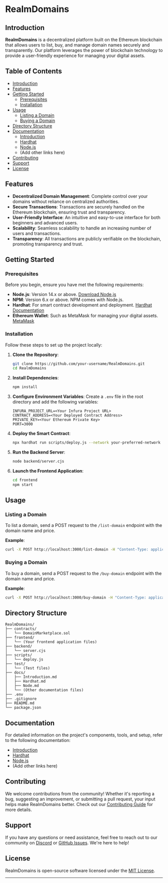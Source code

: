 # RealmDomains
 
## Introduction

**RealmDomains** is a decentralized platform built on the Ethereum blockchain that allows users to list, buy, and manage domain names securely and transparently. Our platform leverages the power of blockchain technology to provide a user-friendly experience for managing your digital assets.

## Table of Contents

- [Introduction](#introduction)
- [Features](#features)
- [Getting Started](#getting-started)
  - [Prerequisites](#prerequisites)
  - [Installation](#installation)
- [Usage](#usage)
  - [Listing a Domain](#listing-a-domain)
  - [Buying a Domain](#buying-a-domain)
- [Directory Structure](#directory-structure)
- [Documentation](#documentation)
  - [Introduction](docs/Introduction.md)
  - [Hardhat](docs/Hardhat.md)
  - [Node.js](docs/Node.md)
  - (Add other links here)
- [Contributing](#contributing)
- [Support](#support)
- [License](#license)

## Features

- **Decentralized Domain Management**: Complete control over your domains without reliance on centralized authorities.
- **Secure Transactions**: Transactions are securely handled on the Ethereum blockchain, ensuring trust and transparency.
- **User-Friendly Interface**: An intuitive and easy-to-use interface for both beginners and advanced users.
- **Scalability**: Seamless scalability to handle an increasing number of users and transactions.
- **Transparency**: All transactions are publicly verifiable on the blockchain, promoting transparency and trust.

## Getting Started

### Prerequisites

Before you begin, ensure you have met the following requirements:

- **Node.js**: Version 14.x or above. [Download Node.js](https://nodejs.org/)
- **NPM**: Version 6.x or above. NPM comes with Node.js.
- **Hardhat**: For smart contract development and deployment. [Hardhat Documentation](https://hardhat.org/)
- **Ethereum Wallet**: Such as MetaMask for managing your digital assets. [MetaMask](https://metamask.io/)

### Installation

Follow these steps to set up the project locally:

1. **Clone the Repository**:
   ```bash
   git clone https://github.com/your-username/RealmDomains.git
   cd RealmDomains
   ```

2. **Install Dependencies**:
   ```bash
   npm install
   ```

3. **Configure Environment Variables**:
   Create a `.env` file in the root directory and add the following variables:
   ```
   INFURA_PROJECT_URL=<Your Infura Project URL>
   CONTRACT_ADDRESS=<Your Deployed Contract Address>
   PRIVATE_KEY=<Your Ethereum Private Key>
   PORT=3000
   ```

4. **Deploy the Smart Contract**:
   ```bash
   npx hardhat run scripts/deploy.js --network your-preferred-network
   ```

5. **Run the Backend Server**:
   ```bash
   node backend/server.cjs
   ```

6. **Launch the Frontend Application**:
   ```bash
   cd frontend
   npm start
   ```

## Usage

### Listing a Domain

To list a domain, send a POST request to the `/list-domain` endpoint with the domain name and price.

**Example**:
```bash
curl -X POST http://localhost:3000/list-domain -H "Content-Type: application/json" -d '{"domainName": "exampledomain.eth", "price": "1"}'
```

### Buying a Domain

To buy a domain, send a POST request to the `/buy-domain` endpoint with the domain name and price.

**Example**:
```bash
curl -X POST http://localhost:3000/buy-domain -H "Content-Type: application/json" -d '{"domainName": "exampledomain.eth", "price": "1"}'
```

## Directory Structure

```
RealmDomains/
├── contracts/
│   └── DomainMarketplace.sol
├── frontend/
│   └── (Your frontend application files)
├── backend/
│   └── server.cjs
├── scripts/
│   └── deploy.js
├── test/
│   └── (Test files)
├── docs/
│   ├── Introduction.md
│   ├── Hardhat.md
│   ├── Node.md
│   └── (Other documentation files)
├── .env
├── .gitignore
├── README.md
└── package.json
```

## Documentation

For detailed information on the project's components, tools, and setup, refer to the following documentation:

- [Introduction](docs/Introduction.md)
- [Hardhat](docs/Hardhat.md)
- [Node.js](docs/Node.md)
- (Add other links here)

## Contributing

We welcome contributions from the community! Whether it's reporting a bug, suggesting an improvement, or submitting a pull request, your input helps make RealmDomains better. Check out our [Contributing Guide](docs/Contributing.md) for more details.

## Support

If you have any questions or need assistance, feel free to reach out to our community on [Discord](link-to-discord) or [GitHub Issues](link-to-github-issues). We're here to help!

## License

RealmDomains is open-source software licensed under the [MIT License](LICENSE).

---
